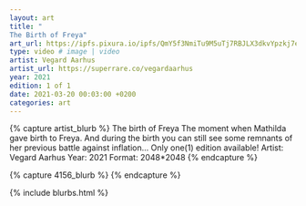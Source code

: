 ```yaml
---
layout: art
title: "
The Birth of Freya"
art_url: https://ipfs.pixura.io/ipfs/QmY5f3NmiTu9M5uTj7RBJLX3dkvYpzkj7eAfLMFom2vtGZ/Mathilda_tried_to_eat_Freya_v001.mp4
type: video # image | video
artist: Vegard Aarhus
artist_url: https://superrare.co/vegardaarhus
year: 2021
edition: 1 of 1
date: 2021-03-20 00:03:00 +0200
categories: art
---
```



{% capture artist_blurb %}
The birth of Freya
The moment when Mathilda gave birth to Freya. And during the birth you can still see some remnants of her previous battle against inflation...
Only one(1) edition available!
Artist: Vegard Aarhus Year: 2021 Format: 2048*2048
{% endcapture %}

{% capture 4156_blurb %}
{% endcapture %}


{% include blurbs.html %}
		